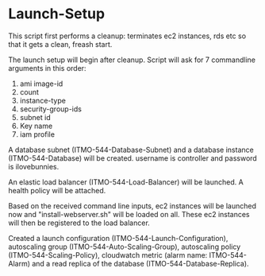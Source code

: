 # Launch-Setup


This script first performs a cleanup: terminates ec2 instances, rds etc so that it gets a clean, freash start.

The launch setup will begin after cleanup.
 Script will ask for 7 commandline arguments in this order:

1) ami image-id
2) count
3) instance-type
4) security-group-ids
5) subnet id
6) Key name
7) iam profile

A database subnet (ITMO-544-Database-Subnet) and a database instance (ITMO-544-Database) will be created.
username is controller and password is ilovebunnies.

An elastic load balancer (ITMO-544-Load-Balancer) will be launched. A health policy will be attached.
 
Based on the received command line inputs, ec2 instances will be launched now and "install-webserver.sh" will be loaded on all.
These ec2 instances will then be registered to the load balancer.

Created a launch configuration (ITMO-544-Launch-Configuration), autoscaling group (ITMO-544-Auto-Scaling-Group), autoscaling policy (ITMO-544-Scaling-Policy), cloudwatch metric (alarm name: ITMO-544-Alarm) and a read replica of the database (ITMO-544-Database-Replica).

